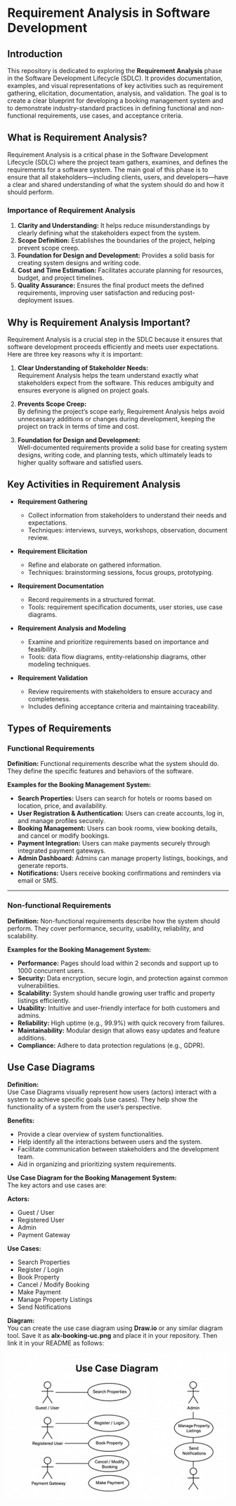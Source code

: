 # Requirement Analysis in Software Development

## Introduction
This repository is dedicated to exploring the **Requirement Analysis** phase in the Software Development Lifecycle (SDLC). It provides documentation, examples, and visual representations of key activities such as requirement gathering, elicitation, documentation, analysis, and validation. The goal is to create a clear blueprint for developing a booking management system and to demonstrate industry-standard practices in defining functional and non-functional requirements, use cases, and acceptance criteria.

## What is Requirement Analysis?

Requirement Analysis is a critical phase in the Software Development Lifecycle (SDLC) where the project team gathers, examines, and defines the requirements for a software system. The main goal of this phase is to ensure that all stakeholders—including clients, users, and developers—have a clear and shared understanding of what the system should do and how it should perform.

### Importance of Requirement Analysis

1. **Clarity and Understanding:** It helps reduce misunderstandings by clearly defining what the stakeholders expect from the system.  
2. **Scope Definition:** Establishes the boundaries of the project, helping prevent scope creep.  
3. **Foundation for Design and Development:** Provides a solid basis for creating system designs and writing code.  
4. **Cost and Time Estimation:** Facilitates accurate planning for resources, budget, and project timelines.  
5. **Quality Assurance:** Ensures the final product meets the defined requirements, improving user satisfaction and reducing post-deployment issues.


## Why is Requirement Analysis Important?

Requirement Analysis is a crucial step in the SDLC because it ensures that software development proceeds efficiently and meets user expectations. Here are three key reasons why it is important:

1. **Clear Understanding of Stakeholder Needs:**  
   Requirement Analysis helps the team understand exactly what stakeholders expect from the software. This reduces ambiguity and ensures everyone is aligned on project goals.

2. **Prevents Scope Creep:**  
   By defining the project’s scope early, Requirement Analysis helps avoid unnecessary additions or changes during development, keeping the project on track in terms of time and cost.

3. **Foundation for Design and Development:**  
   Well-documented requirements provide a solid base for creating system designs, writing code, and planning tests, which ultimately leads to higher quality software and satisfied users.

## Key Activities in Requirement Analysis

- **Requirement Gathering**  
  - Collect information from stakeholders to understand their needs and expectations.  
  - Techniques: interviews, surveys, workshops, observation, document review.

- **Requirement Elicitation**  
  - Refine and elaborate on gathered information.  
  - Techniques: brainstorming sessions, focus groups, prototyping.

- **Requirement Documentation**  
  - Record requirements in a structured format.  
  - Tools: requirement specification documents, user stories, use case diagrams.

- **Requirement Analysis and Modeling**  
  - Examine and prioritize requirements based on importance and feasibility.  
  - Tools: data flow diagrams, entity-relationship diagrams, other modeling techniques.

- **Requirement Validation**  
  - Review requirements with stakeholders to ensure accuracy and completeness.  
  - Includes defining acceptance criteria and maintaining traceability.
## Types of Requirements

### Functional Requirements
**Definition:** Functional requirements describe what the system should do. They define the specific features and behaviors of the software.

**Examples for the Booking Management System:**  
- **Search Properties:** Users can search for hotels or rooms based on location, price, and availability.  
- **User Registration & Authentication:** Users can create accounts, log in, and manage profiles securely.  
- **Booking Management:** Users can book rooms, view booking details, and cancel or modify bookings.  
- **Payment Integration:** Users can make payments securely through integrated payment gateways.  
- **Admin Dashboard:** Admins can manage property listings, bookings, and generate reports.  
- **Notifications:** Users receive booking confirmations and reminders via email or SMS.

---

### Non-functional Requirements
**Definition:** Non-functional requirements describe how the system should perform. They cover performance, security, usability, reliability, and scalability.

**Examples for the Booking Management System:**  
- **Performance:** Pages should load within 2 seconds and support up to 1000 concurrent users.  
- **Security:** Data encryption, secure login, and protection against common vulnerabilities.  
- **Scalability:** System should handle growing user traffic and property listings efficiently.  
- **Usability:** Intuitive and user-friendly interface for both customers and admins.  
- **Reliability:** High uptime (e.g., 99.9%) with quick recovery from failures.  
- **Maintainability:** Modular design that allows easy updates and feature additions.  
- **Compliance:** Adhere to data protection regulations (e.g., GDPR).

## Use Case Diagrams

**Definition:**  
Use Case Diagrams visually represent how users (actors) interact with a system to achieve specific goals (use cases). They help show the functionality of a system from the user’s perspective.

**Benefits:**  
- Provide a clear overview of system functionalities.  
- Help identify all the interactions between users and the system.  
- Facilitate communication between stakeholders and the development team.  
- Aid in organizing and prioritizing system requirements.  

**Use Case Diagram for the Booking Management System:**  
The key actors and use cases are:  

**Actors:**  
- Guest / User  
- Registered User  
- Admin  
- Payment Gateway  

**Use Cases:**  
- Search Properties  
- Register / Login  
- Book Property  
- Cancel / Modify Booking  
- Make Payment  
- Manage Property Listings  
- Send Notifications  

**Diagram:**  
You can create the use case diagram using **Draw.io** or any similar diagram tool. Save it as **alx-booking-uc.png** and place it in your repository. Then link it in your README as follows:

![Use Case Diagram](alx-booking-uc.png)

